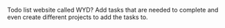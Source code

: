 Todo list website called WYD? Add tasks that are needed to complete and even create different projects to add the tasks to.
